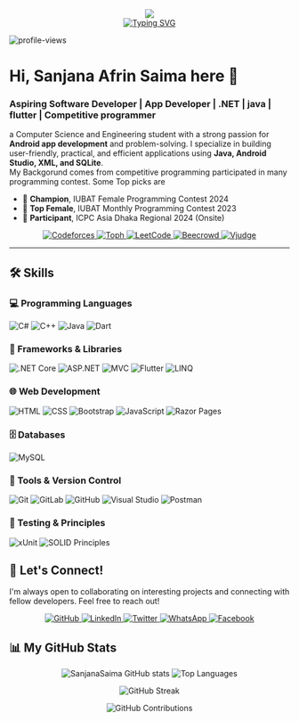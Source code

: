 <div align="center">
  <img src="https://capsule-render.vercel.app/api?type=waving&color=0:6CABDD,100:1C2C5B&height=200&text=Sanjana%20Saima&animation=fadeIn&fontColor=ffffff&fontSize=60" />
</div>

</div>

<div align="center">
  <a href="https://git.io/typing-svg">
    <img src="https://readme-typing-svg.demolab.com?font=Fira+Code&weight=700&size=25&pause=1000&color=F8F8F8&background=000000&center=true&width=550&lines=Aspiring+Software+Developer;Problem+Solver;Competitive+Programmer;Aspiring+Mobile+App+Developer" alt="Typing SVG" />
  </a>
</div>


<p align="left">
  <img src="https://komarev.com/ghpvc/?username=SanjanaSaima&label=Profile%20views&color=0e75b6&style=flat" alt="profile-views" />
</p>

# Hi, Sanjana Afrin Saima here 👋
### Aspiring Software Developer | App Developer | .NET | java | flutter | Competitive programmer

a Computer Science and Engineering student with a strong passion for **Android app development** and problem-solving. I specialize in building user-friendly, practical, and efficient applications using **Java, Android Studio, XML, and SQLite**.  
My Backgorund comes from competitive programming participated in many programming contest. Some Top picks are 
 - 🥇 **Champion**, IUBAT Female Programming Contest 2024  
- 🏅 **Top Female**, IUBAT Monthly Programming Contest 2023  
- 🎯 **Participant**, ICPC Asia Dhaka Regional 2024 (Onsite)  

<p align="center">
  <p align="center">
 <a href="https://codeforces.com/profile/Hello-2025"> <img alt="Codeforces" src="https://custom-icon-badges.demolab.com/badge/Codeforces-370-%23E05D44?style=for-the-badge&labelColor=CE4630&logo=codeforces&logoColor=white"/> </a>
  <a href="https://toph.co/u/Sanjana_Saima">
    <img alt="Toph" src="https://custom-icon-badges.demolab.com/badge/Toph-20-%23236ad3?style=for-the-badge&labelColor=1155ba&logo=toph&logoColor=white"/>
  </a>
  <a href="https://leetcode.com/u/SanjanaSaima/">
    <img alt="LeetCode" src="https://custom-icon-badges.demolab.com/badge/LeetCode-03-%23005588?style=for-the-badge&labelColor=003366&logo=leetcode&logoColor=white"/>
  </a>
<a href="https://judge.beecrowd.com/en/profile/677735">
  <img alt="Beecrowd" src="https://custom-icon-badges.demolab.com/badge/Beecrowd-46-%23802A2A?style=for-the-badge&labelColor=5C1A1A&logo=target&logoColor=white"/>
</a>
<a href="https://vjudge.net/user/Sanjana_Saima">
  <img alt="Vjudge" src="https://custom-icon-badges.demolab.com/badge/Vjudge-20%2B-%23008080?style=for-the-badge&labelColor=004d4d&logo=check-circle&logoColor=white"/>
</a>
</p>

---

## 🛠️ Skills  

### 💻 Programming Languages  
<p>
  <img src="https://img.shields.io/badge/c%23-%23239120.svg?style=for-the-badge&logo=c-sharp&logoColor=white" alt="C#"/>
  <img src="https://img.shields.io/badge/c++-%2300599C.svg?style=for-the-badge&logo=c%2B%2B&logoColor=white" alt="C++"/>
  <img src="https://img.shields.io/badge/java-%23ED8B00.svg?style=for-the-badge&logo=openjdk&logoColor=white" alt="Java"/>
  <img src="https://img.shields.io/badge/dart-%230175C2.svg?style=for-the-badge&logo=dart&logoColor=white" alt="Dart"/>
</p>

### 📱 Frameworks & Libraries  
<p>
  <img src="https://img.shields.io/badge/.NET%20Core-512BD4?style=for-the-badge&logo=dotnet&logoColor=white" alt=".NET Core"/>
  <img src="https://img.shields.io/badge/ASP.NET-5C2D91?style=for-the-badge&logo=dotnet&logoColor=white" alt="ASP.NET"/>
  <img src="https://img.shields.io/badge/MVC-000000?style=for-the-badge&logo=visualstudio&logoColor=white" alt="MVC"/>
  <img src="https://img.shields.io/badge/Flutter-02569B?style=for-the-badge&logo=flutter&logoColor=white" alt="Flutter"/>
  <img src="https://img.shields.io/badge/LINQ-512BD4?style=for-the-badge&logo=dotnet&logoColor=white" alt="LINQ"/>
</p>

### 🌐 Web Development  
<p>
  <img src="https://img.shields.io/badge/html5-%23E34F26.svg?style=for-the-badge&logo=html5&logoColor=white" alt="HTML"/>
  <img src="https://img.shields.io/badge/css3-%231572B6.svg?style=for-the-badge&logo=css3&logoColor=white" alt="CSS"/>
  <img src="https://img.shields.io/badge/bootstrap-%237952B3.svg?style=for-the-badge&logo=bootstrap&logoColor=white" alt="Bootstrap"/>
  <img src="https://img.shields.io/badge/javascript-%23323330.svg?style=for-the-badge&logo=javascript&logoColor=%23F7DF1E" alt="JavaScript"/>
  <img src="https://img.shields.io/badge/Razor%20Pages-512BD4?style=for-the-badge&logo=dotnet&logoColor=white" alt="Razor Pages"/>
</p>

### 🗄️ Databases  
<p>
  <img src="https://img.shields.io/badge/mysql-4479A1.svg?style=for-the-badge&logo=mysql&logoColor=white" alt="MySQL"/>
</p>

### 🔧 Tools & Version Control  
<p>
  <img src="https://img.shields.io/badge/git-%23F05033.svg?style=for-the-badge&logo=git&logoColor=white" alt="Git"/>
  <img src="https://img.shields.io/badge/gitlab-%23FC6D26.svg?style=for-the-badge&logo=gitlab&logoColor=white" alt="GitLab"/>
  <img src="https://img.shields.io/badge/github-%23121011.svg?style=for-the-badge&logo=github&logoColor=white" alt="GitHub"/>
  <img src="https://img.shields.io/badge/Visual%20Studio-5C2D91.svg?style=for-the-badge&logo=visualstudio&logoColor=white" alt="Visual Studio"/>
  <img src="https://img.shields.io/badge/Postman-FF6C37?style=for-the-badge&logo=postman&logoColor=white" alt="Postman"/>
</p>

### 🧪 Testing & Principles  
<p>
  <img src="https://img.shields.io/badge/xUnit-512BD4?style=for-the-badge&logo=.net&logoColor=white" alt="xUnit"/>
  <img src="https://img.shields.io/badge/SOLID%20Principles-000000?style=for-the-badge&logo=codeforces&logoColor=white" alt="SOLID Principles"/>
</p>



## 🤝 Let's Connect!
I'm always open to collaborating on interesting projects and connecting with fellow developers. Feel free to reach out! 

<p align="center">
  <a href="https://github.com/SanjanaSaima">
    <img alt="GitHub" src="https://img.shields.io/badge/GitHub-181717?style=for-the-badge&logo=github&logoColor=white"/>
  </a>
  <a href="https://www.linkedin.com/in/SanjanaSaima">
    <img alt="LinkedIn" src="https://img.shields.io/badge/LinkedIn-0A66C2?style=for-the-badge&logo=linkedin&logoColor=white"/>
  </a>
  <a href="https://twitter.com/SanjanaSaima">
    <img alt="Twitter" src="https://img.shields.io/badge/Twitter-1DA1F2?style=for-the-badge&logo=twitter&logoColor=white"/>
  </a>
  <a href="https://wa.me/8801894208721">
    <img alt="WhatsApp" src="https://img.shields.io/badge/WhatsApp-25D366?style=for-the-badge&logo=whatsapp&logoColor=white"/>
  </a>
  <a href="https://www.facebook.com/sanjana.afrin.saima">
    <img alt="Facebook" src="https://img.shields.io/badge/Facebook-1877F2?style=for-the-badge&logo=facebook&logoColor=white"/>
  </a>
</p>

## 📊 My GitHub Stats
<p align="center">
  <!-- GitHub Stats -->
  <img src="https://github-readme-stats.vercel.app/api?username=SanjanaSaima&theme=dark&hide_border=true&include_all_commits=true&count_private=true&cache_seconds=1000" alt="SanjanaSaima GitHub stats" />
  
  <!-- Top Languages -->
  <img src="https://github-readme-stats.vercel.app/api/top-langs/?username=SanjanaSaima&theme=dark&hide_border=true&include_all_commits=true&count_private=true&layout=compact&cache_seconds=1800" alt="Top Languages" />
</p>

<p align="center">
  <!-- GitHub Streak -->
  <img src="https://streak-stats.demolab.com/?user=SanjanaSaima&theme=dark&hide_border=true" alt="GitHub Streak" />
</p>

<p align="center">
  <!-- GitHub Contributions -->
  <img src="https://github-contributor-stats.vercel.app/api?username=SanjanaSaima&limit=7&theme=dark&combine_all_yearly_contributions=true" alt="GitHub Contributions" />
</p>


